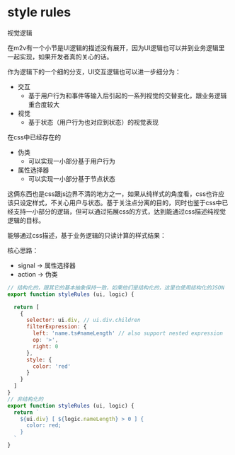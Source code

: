 # style rules

视觉逻辑

在m2v有一个小节是UI逻辑的描述没有展开，因为UI逻辑也可以并到业务逻辑里一起实现，如果开发者真的关心的话。

作为逻辑下的一个细的分支，UI交互逻辑也可以进一步细分为：

- 交互
	- 基于用户行为和事件等输入后引起的一系列视觉的交替变化，跟业务逻辑重合度较大
- 视觉
	- 基于状态（用户行为也对应到状态）的视觉表现

在css中已经存在的


- 伪类
	- 可以实现一小部分基于用户行为
- 属性选择器
	- 可以实现一小部分基于节点状态

这俩东西也是css跟js边界不清的地方之一，如果从纯样式的角度看，css也许应该只设定样式，不关心用户与状态。基于关注点分离的目的，同时也鉴于css中已经支持一小部分的逻辑，但可以通过拓展css的方式，达到能通过css描述纯视觉逻辑的目标。

能够通过css描述，基于业务逻辑的只读计算的样式结果：

核心思路：
- signal -> 属性选择器
- action -> 伪类


```javascript
// 结构化的，跟其它的基本抽象保持一致，如果他们是结构化的，这里也使用结构化的JSON
export function styleRules (ui, logic) {

  return [
    {
      selector: ui.div, // ui.div.children
      filterExpression: {
        left: 'name.ts#nameLength' // also support nested expression
        op: '>',
        right: 0
      },
      style: {
        color: 'red'
      }
    }
  ]
}
// 非结构化的
export function styleRules (ui, logic) {
  return `
    ${ui.div} [ ${logic.nameLength} > 0 ] {
      color: red;
    }
  `
}
```